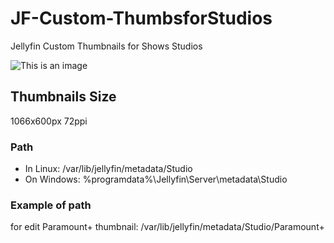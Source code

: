 # JF-Custom-ThumbsforStudios
Jellyfin Custom Thumbnails for Shows Studios

![This is an image](https://preview.redd.it/rh1gybfp92291.png?width=1861&format=png&auto=webp&s=b71dc980cc83c5ef66b7c08ddcb7bfbff4c020dc)

## Thumbnails Size
1066x600px 72ppi
### Path
<ul>
<li>In Linux:
 /var/lib/jellyfin/metadata/Studio </li>
<li>On Windows:
 %programdata%\Jellyfin\Server\metadata\Studio</li>
</ul>

### Example of path
for edit Paramount+ thumbnail:
/var/lib/jellyfin/metadata/Studio/Paramount+
